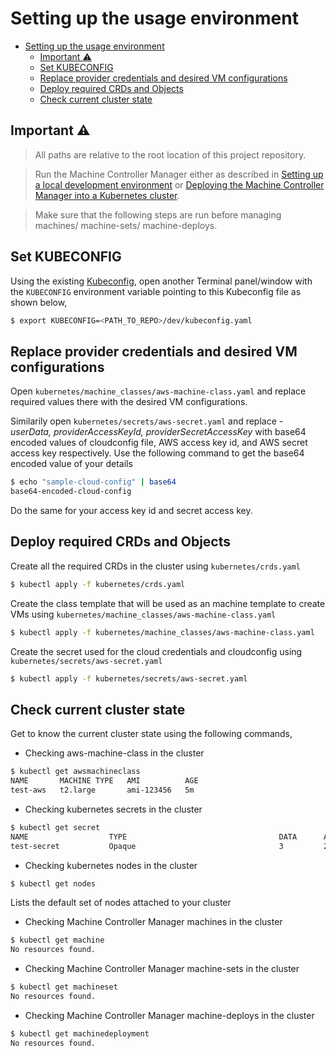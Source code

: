 # Setting up the usage environment
<!-- TOC -->

- [Setting up the usage environment](#setting-up-the-usage-environment)
	- [Important :warning:](#important-warning)
	- [Set KUBECONFIG](#set-kubeconfig)
	- [Replace provider credentials and desired VM configurations](#replace-provider-credentials-and-desired-vm-configurations)
	- [Deploy required CRDs and Objects](#deploy-required-crds-and-objects)
	- [Check current cluster state](#check-current-cluster-state)

<!-- /TOC -->
## Important :warning:

> All paths are relative to the root location of this project repository.

> Run the Machine Controller Manager either as described in [Setting up a local development environment](../development/local_setup.md) or [Deploying the Machine Controller Manager into a Kubernetes cluster](../deployment/kubernetes.md).

> Make sure that the following steps are run before managing machines/ machine-sets/ machine-deploys.

## Set KUBECONFIG

Using the existing [Kubeconfig](https://kubernetes.io/docs/tasks/access-application-cluster/authenticate-across-clusters-kubeconfig/), open another Terminal panel/window with the `KUBECONFIG` environment variable pointing to this Kubeconfig file as shown below,

```bash
$ export KUBECONFIG=<PATH_TO_REPO>/dev/kubeconfig.yaml
```

## Replace provider credentials and desired VM configurations

Open `kubernetes/machine_classes/aws-machine-class.yaml` and replace required values there with the desired VM configurations. 

Similarily open `kubernetes/secrets/aws-secret.yaml` and replace - *userData, providerAccessKeyId, providerSecretAccessKey* with base64 encoded values of cloudconfig file, AWS access key id, and AWS secret access key respectively. Use the following command to get the base64 encoded value of your details

```bash
$ echo "sample-cloud-config" | base64
base64-encoded-cloud-config
```

Do the same for your access key id and secret access key.

## Deploy required CRDs and Objects

Create all the required CRDs in the cluster using `kubernetes/crds.yaml`
```bash
$ kubectl apply -f kubernetes/crds.yaml
```

Create the class template that will be used as an machine template to create VMs using `kubernetes/machine_classes/aws-machine-class.yaml`
```bash
$ kubectl apply -f kubernetes/machine_classes/aws-machine-class.yaml
```

Create the secret used for the cloud credentials and cloudconfig using `kubernetes/secrets/aws-secret.yaml`
```bash
$ kubectl apply -f kubernetes/secrets/aws-secret.yaml
```

## Check current cluster state

Get to know the current cluster state using the following commands,

- Checking aws-machine-class in the cluster

```bash
$ kubectl get awsmachineclass
NAME       MACHINE TYPE   AMI          AGE
test-aws   t2.large       ami-123456   5m
```

- Checking kubernetes secrets in the cluster

```bash
$ kubectl get secret
NAME                  TYPE                                  DATA      AGE
test-secret           Opaque                                3         21h
```

- Checking kubernetes nodes in the cluster

```bash
$ kubectl get nodes
```

Lists the default set of nodes attached to your cluster

- Checking Machine Controller Manager machines in the cluster

```bash
$ kubectl get machine
No resources found.
```

- Checking Machine Controller Manager machine-sets in the cluster

```bash
$ kubectl get machineset
No resources found.
```

- Checking Machine Controller Manager machine-deploys in the cluster

```bash
$ kubectl get machinedeployment
No resources found.
```
